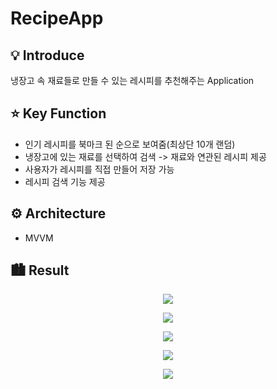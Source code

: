 # RecipeApp

## 💡 Introduce
냉장고 속 재료들로 만들 수 있는 레시피를 추천해주는 Application
## ⭐️ Key Function
* 인기 레시피를 북마크 된 순으로 보여줌(최상단 10개 랜덤)
* 냉장고에 있는 재료를 선택하여 검색 -> 재료와 연관된 레시피 제공
* 사용자가 레시피를 직접 만들어 저장 가능
* 레시피 검색 기능 제공
## ⚙️ Architecture
* MVVM
## 🏙 Result


<p align="center">
  <img src="https://github.com/MinhoiKoo/YumFinder/assets/128913867/a5ef1c7b-2a54-4d91-8f29-77f63a10e8c2">
</p>


<p align="center">
  <img src="https://github.com/MinhoiKoo/YumFinder/assets/128913867/ad04bca7-2de6-4a0a-bd1d-92eac62c6173">
</p>


<p align="center">
  <img src="https://github.com/MinhoiKoo/YumFinder/assets/128913867/368b2169-77d6-49ea-ac08-03114f769c6d">
</p>


<p align="center">
  <img src="https://github.com/MinhoiKoo/YumFinder/assets/128913867/e1a8d2c5-7aed-462b-a205-15db6b39e0e7">
</p>


<p align="center">
  <img src="https://github.com/MinhoiKoo/YumFinder/assets/128913867/a22c3f4c-043a-421e-a1f2-416bcd197a1b">
</p>








